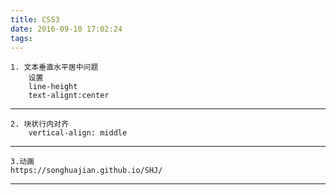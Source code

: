 ```yaml
---
title: CSS3
date: 2016-09-10 17:02:24
tags:
---
```

	1. 文本垂直水平居中问题
		设置
		line-height
		text-alignt:center
---
	2. 块状行内对齐
		vertical-align: middle
---
	3.动画
    https://songhuajian.github.io/SHJ/
---
